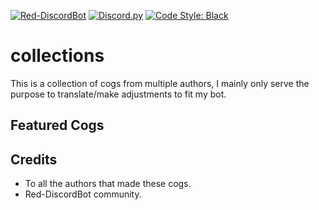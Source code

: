 [![Red-DiscordBot](https://img.shields.io/badge/Red--DiscordBot-V3-red.svg)](https://github.com/Cog-Creators/Red-DiscordBot)
[![Discord.py](https://img.shields.io/badge/Discord.py-rewrite-blue.svg)](https://github.com/Rapptz/discord.py/tree/rewrite)
[![Code Style: Black](https://img.shields.io/badge/code%20style-black-000000.svg)](https://github.com/ambv/black)

# collections
This is a collection of cogs from multiple authors, I mainly only serve the purpose to translate/make adjustments to fit my bot.

## Featured Cogs


## Credits
- To all the authors that made these cogs.
- Red-DiscordBot community.
